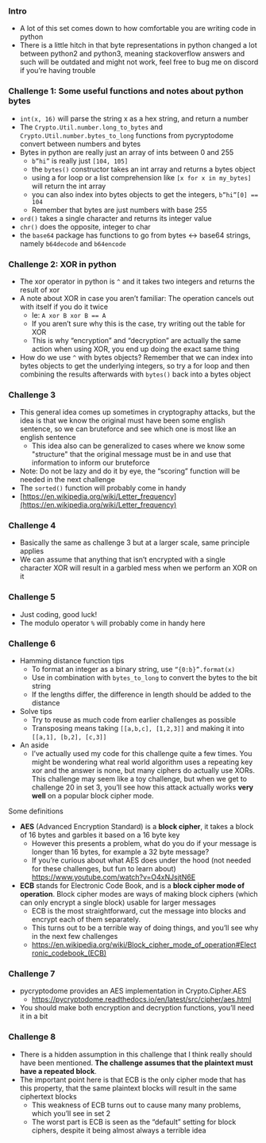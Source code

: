### Intro
   * A lot of this set comes down to how comfortable you are writing code in python
   * There is a little hitch in that byte representations in python changed a lot between python2 and python3, meaning stackoverflow answers and such will be outdated and might not work, feel free to bug me on discord if you’re having trouble

### Challenge 1: Some useful functions and notes about python bytes
   * `int(x, 16)` will parse the string x as a hex string, and return a number
   * The `Crypto.Util.number.long_to_bytes` and `Crypto.Util.number.bytes_to_long` functions from pycryptodome convert between numbers and bytes
   * Bytes in python are really just an array of ints between 0 and 255
      * `b”hi”` is really just `[104, 105]`
      * the `bytes()` constructor takes an int array and returns a bytes object
      * using a for loop or a list comprehension like `[x for x in my_bytes]` will return the int array
      * you can also index into bytes objects to get the integers, `b”hi”[0] == 104`
      * Remember that bytes are just numbers with base 255
   * `ord()` takes a single character and returns its integer value
   * `chr()` does the opposite, integer to char
   * the `base64` package has functions to go from bytes <-> base64 strings, namely `b64decode` and `b64encode`

### Challenge 2: XOR in python
   * The xor operator in python is `^` and it takes two integers and returns the result of xor
   * A note about XOR in case you aren’t familiar: The operation cancels out with itself if you do it twice
      * Ie: `A xor B xor B == A`
      * If you aren’t sure why this is the case, try writing out the table for XOR
      * This is why “encryption” and “decryption” are actually the same action when using XOR, you end up doing the exact same thing
   * How do we use `^` with bytes objects? Remember that we can index into bytes objects to get the underlying integers, so try a for loop and then combining the results afterwards with `bytes()` back into a bytes object

### Challenge 3
   * This general idea comes up sometimes in cryptography attacks, but the idea is that we know the original must have been some english sentence, so we can bruteforce and see which one is most like an english sentence
      * This idea also can be generalized to cases where we know some "structure" that the original message must be in and use that information to inform our bruteforce
   * Note: Do not be lazy and do it by eye, the “scoring” function will be needed in the next challenge
   * The `sorted()` function will probably come in handy
   * [https://en.wikipedia.org/wiki/Letter_frequency](https://en.wikipedia.org/wiki/Letter_frequency)

### Challenge 4
   * Basically the same as challenge 3 but at a larger scale, same principle applies
   * We can assume that anything that isn’t encrypted with a single character XOR will result in a garbled mess when we perform an XOR on it

### Challenge 5
   * Just coding, good luck!
   * The modulo operator `%` will probably come in handy here

### Challenge 6
   * Hamming distance function tips
      * To format an integer as a binary string, use `“{0:b}”.format(x)`
      * Use in combination with `bytes_to_long` to convert the bytes to the bit string
      * If the lengths differ, the difference in length should be added to the distance
   * Solve tips
      * Try to reuse as much code from earlier challenges as possible
      * Transposing means taking `[[a,b,c], [1,2,3]]` and making it into `[[a,1], [b,2], [c,3]]`
   * An aside
      * I’ve actually used my code for this challenge quite a few times. You might be wondering what real world algorithm uses a repeating key xor and the answer is none, but many ciphers do actually use XORs. This challenge may seem like a toy challenge, but when we get to challenge 20 in set 3, you’ll see how this attack actually works **very well** on a popular block cipher mode.

Some definitions
* **AES** (Advanced Encryption Standard) is a **block cipher**, it takes a block of 16 bytes and garbles it based on a 16 byte key
   * However this presents a problem, what do you do if your message is longer than 16 bytes, for example a 32 byte message?
   * If you’re curious about what AES does under the hood (not needed for these challenges, but fun to learn about) https://www.youtube.com/watch?v=O4xNJsjtN6E
* **ECB** stands for Electronic Code Book, and is a **block cipher mode of operation**. Block cipher modes are ways of making block ciphers (which can only encrypt a single block) usable for larger messages
   * ECB is the most straightforward, cut the message into blocks and encrypt each of them separately.
   * This turns out to be a terrible way of doing things, and you’ll see why in the next few challenges
   * https://en.wikipedia.org/wiki/Block_cipher_mode_of_operation#Electronic_codebook_(ECB)
  
### Challenge 7

   * pycryptodome provides an AES implementation in Crypto.Cipher.AES
      * https://pycryptodome.readthedocs.io/en/latest/src/cipher/aes.html
   * You should make both encryption and decryption functions, you’ll need it in a bit
  
### Challenge 8
   * There is a hidden assumption in this challenge that I think really should have been mentioned. **The challenge assumes that the plaintext must have a repeated block**. 
   * The important point here is that ECB is the only cipher mode that has this property, that the same plaintext blocks will result in the same ciphertext blocks
      * This weakness of ECB turns out to cause many many problems, which you’ll see in set 2
      * The worst part is ECB is seen as the “default” setting for block ciphers, despite it being almost always a terrible idea